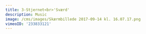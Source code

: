 ```yaml
---
title: 3-Stjernet<br>'Sværd'
description: Music
image: /cms/images/Skærmbillede 2017-09-14 kl. 16.07.17.png
vimeoID: '233833121'
---
```




